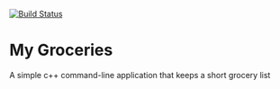 [![Build Status](https://travis-ci.org/skhinda/MyGroceries.svg?branch=master)](https://travis-ci.org/skhinda/MyGroceries)
# My Groceries

A simple c++ command-line application that keeps a short grocery list
